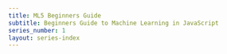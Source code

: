 ```yaml
---
title: ML5 Beginners Guide
subtitle: Beginners Guide to Machine Learning in JavaScript
series_number: 1
layout: series-index
---
```

